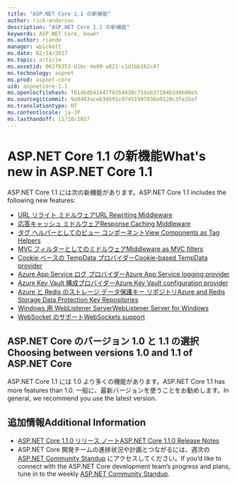```yaml
---
title: "ASP.NET Core 1.1 の新機能"
author: rick-anderson
description: "ASP.NET Core 1.1 の新機能"
keywords: ASP.NET Core, bower
ms.author: riande
manager: wpickett
ms.date: 02/14/2017
ms.topic: article
ms.assetid: 062f8353-d1bc-4e99-a821-c1d1bb162c47
ms.technology: aspnet
ms.prod: aspnet-core
uid: aspnetcore-1.1
ms.openlocfilehash: f014bdb41447f0354938c719ab37104b2d4b08e5
ms.sourcegitcommit: 9a9483aceb34591c97451997036a9120c3fe2baf
ms.translationtype: HT
ms.contentlocale: ja-JP
ms.lasthandoff: 11/10/2017
---
```

# <a name="whats-new-in-aspnet-core-11"></a><span data-ttu-id="0ee50-104">ASP.NET Core 1.1 の新機能</span><span class="sxs-lookup"><span data-stu-id="0ee50-104">What's new in ASP.NET Core 1.1</span></span>

<span data-ttu-id="0ee50-105">ASP.NET Core 1.1 には次の新機能があります。</span><span class="sxs-lookup"><span data-stu-id="0ee50-105">ASP.NET Core 1.1 includes the following new features:</span></span>

- [<span data-ttu-id="0ee50-106">URL リライト ミドルウェア</span><span class="sxs-lookup"><span data-stu-id="0ee50-106">URL Rewriting Middleware</span></span>](xref:fundamentals/url-rewriting)
- [<span data-ttu-id="0ee50-107">応答キャッシュ ミドルウェア</span><span class="sxs-lookup"><span data-stu-id="0ee50-107">Response Caching Middleware</span></span>](xref:performance/caching/middleware)
- [<span data-ttu-id="0ee50-108">タグ ヘルパーとしてのビュー コンポーネント</span><span class="sxs-lookup"><span data-stu-id="0ee50-108">View Components as Tag Helpers</span></span>](xref:mvc/views/view-components#invoking-a-view-component-as-a-tag-helper)
- [<span data-ttu-id="0ee50-109">MVC フィルターとしてのミドルウェア</span><span class="sxs-lookup"><span data-stu-id="0ee50-109">Middleware as MVC filters</span></span>](xref:mvc/controllers/filters#using-middleware-in-the-filter-pipeline)
- [<span data-ttu-id="0ee50-110">Cookie ベースの TempData プロバイダー</span><span class="sxs-lookup"><span data-stu-id="0ee50-110">Cookie-based TempData provider</span></span>](xref:fundamentals/app-state#tempdata)
- [<span data-ttu-id="0ee50-111">Azure App Service ログ プロバイダー</span><span class="sxs-lookup"><span data-stu-id="0ee50-111">Azure App Service logging provider</span></span>](xref:fundamentals/logging/index#appservice)
- [<span data-ttu-id="0ee50-112">Azure Key Vault 構成プロバイダー</span><span class="sxs-lookup"><span data-stu-id="0ee50-112">Azure Key Vault configuration provider</span></span>](xref:security/key-vault-configuration)
- [<span data-ttu-id="0ee50-113">Azure と Redis のストレージ データ保護キー リポジトリ</span><span class="sxs-lookup"><span data-stu-id="0ee50-113">Azure and Redis Storage Data Protection Key Repositories</span></span>](xref:security/data-protection/implementation/key-storage-providers#azure-and-redis)
- [<span data-ttu-id="0ee50-114">Windows 用 WebListener Server</span><span class="sxs-lookup"><span data-stu-id="0ee50-114">WebListener Server for Windows</span></span>](xref:fundamentals/servers/weblistener)
- [<span data-ttu-id="0ee50-115">WebSocket のサポート</span><span class="sxs-lookup"><span data-stu-id="0ee50-115">WebSockets support</span></span>](xref:fundamentals/websockets)

## <a name="choosing-between-versions-10-and-11-of-aspnet-core"></a><span data-ttu-id="0ee50-116">ASP.NET Core のバージョン 1.0 と 1.1 の選択</span><span class="sxs-lookup"><span data-stu-id="0ee50-116">Choosing between versions 1.0 and 1.1 of ASP.NET Core</span></span>

<span data-ttu-id="0ee50-117">ASP.NET Core 1.1 には 1.0 より多くの機能があります。</span><span class="sxs-lookup"><span data-stu-id="0ee50-117">ASP.NET Core 1.1 has more features than 1.0.</span></span> <span data-ttu-id="0ee50-118">一般に、最新バージョンを使うことをお勧めします。</span><span class="sxs-lookup"><span data-stu-id="0ee50-118">In general, we recommend you use the latest version.</span></span>

## <a name="additional-information"></a><span data-ttu-id="0ee50-119">追加情報</span><span class="sxs-lookup"><span data-stu-id="0ee50-119">Additional Information</span></span>

- [<span data-ttu-id="0ee50-120">ASP.NET Core 1.1.0 リリース ノート</span><span class="sxs-lookup"><span data-stu-id="0ee50-120">ASP.NET Core 1.1.0 Release Notes</span></span>](https://github.com/aspnet/Home/releases/tag/1.1.0)
- <span data-ttu-id="0ee50-121">ASP.NET Core 開発チームの進捗状況や計画とつながるには、週次の [ASP.NET Community Standup](https://live.asp.net/) にアクセスしてください。</span><span class="sxs-lookup"><span data-stu-id="0ee50-121">If you’d like to connect with the ASP.NET Core development team’s progress and plans, tune in to the weekly [ASP.NET Community Standup](https://live.asp.net/).</span></span>
